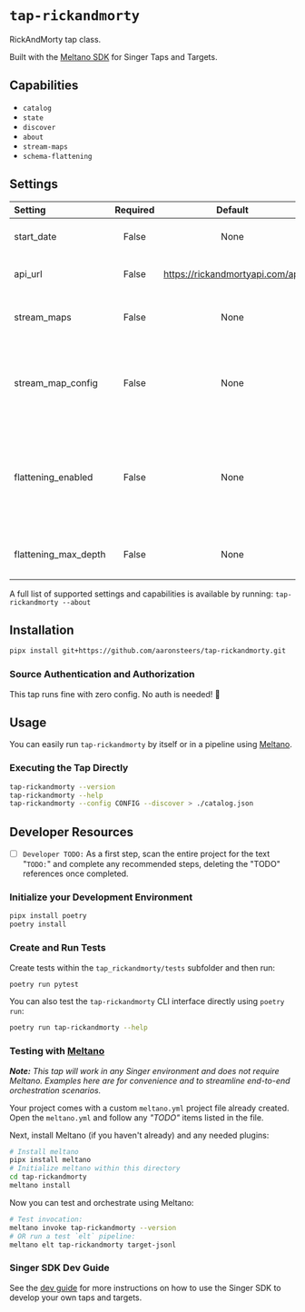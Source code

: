 # `tap-rickandmorty`

RickAndMorty tap class.

Built with the [Meltano SDK](https://sdk.meltano.com) for Singer Taps and Targets.

## Capabilities

* `catalog`
* `state`
* `discover`
* `about`
* `stream-maps`
* `schema-flattening`

## Settings

| Setting             | Required | Default | Description |
|:--------------------|:--------:|:-------:|:------------|
| start_date          | False    | None    | The earliest record date to sync |
| api_url             | False    | https://rickandmortyapi.com/api | The url for the API service |
| stream_maps         | False    | None    | Config object for stream maps capability. |
| stream_map_config   | False    | None    | User-defined config values to be used within map expressions. |
| flattening_enabled  | False    | None    | 'True' to enable schema flattening and automatically expand nested properties. |
| flattening_max_depth| False    | None    | The max depth to flatten schemas. |

A full list of supported settings and capabilities is available by running: `tap-rickandmorty --about`

## Installation

```bash
pipx install git+https://github.com/aaronsteers/tap-rickandmorty.git
```

### Source Authentication and Authorization

This tap runs fine with zero config. No auth is needed! 🙌

## Usage

You can easily run `tap-rickandmorty` by itself or in a pipeline using [Meltano](www.meltano.com).

### Executing the Tap Directly

```bash
tap-rickandmorty --version
tap-rickandmorty --help
tap-rickandmorty --config CONFIG --discover > ./catalog.json
```

## Developer Resources

- [ ] `Developer TODO:` As a first step, scan the entire project for the text "`TODO:`" and complete any recommended steps, deleting the "TODO" references once completed.

### Initialize your Development Environment

```bash
pipx install poetry
poetry install
```

### Create and Run Tests

Create tests within the `tap_rickandmorty/tests` subfolder and
  then run:

```bash
poetry run pytest
```

You can also test the `tap-rickandmorty` CLI interface directly using `poetry run`:

```bash
poetry run tap-rickandmorty --help
```

### Testing with [Meltano](meltano.com)

_**Note:** This tap will work in any Singer environment and does not require Meltano.
Examples here are for convenience and to streamline end-to-end orchestration scenarios._

Your project comes with a custom `meltano.yml` project file already created. Open the `meltano.yml` and follow any _"TODO"_ items listed in
the file.

Next, install Meltano (if you haven't already) and any needed plugins:

```bash
# Install meltano
pipx install meltano
# Initialize meltano within this directory
cd tap-rickandmorty
meltano install
```

Now you can test and orchestrate using Meltano:

```bash
# Test invocation:
meltano invoke tap-rickandmorty --version
# OR run a test `elt` pipeline:
meltano elt tap-rickandmorty target-jsonl
```

### Singer SDK Dev Guide

See the [dev guide](../../docs/dev_guide.md) for more instructions on how to use the Singer SDK to 
develop your own taps and targets.

